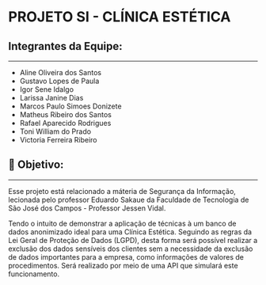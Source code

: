 # PROJETO SI - CLÍNICA ESTÉTICA


## Integrantes da Equipe:
----------------

- Aline Oliveira dos Santos
- Gustavo Lopes de Paula
- Igor Sene Idalgo
- Larissa Janine Dias
- Marcos Paulo Simoes Donizete
- Matheus Ribeiro dos Santos
- Rafael Aparecido Rodrigues
- Toni William do Prado
- Victoria Ferreira Ribeiro


## :dart: Objetivo: 
----------------

Esse projeto está relacionado a máteria de Segurança da Informação, lecionada pelo professor Eduardo Sakaue da Faculdade de Tecnologia de São José dos Campos - Professor Jessen Vidal.

Tendo o intuito de demonstrar a aplicação de técnicas à um banco de dados anonimizado ideal para uma Clínica Estética.
Seguindo as regras da Lei Geral de Proteção de Dados (LGPD), desta forma será possível realizar a exclusão dos dados sensíveis dos clientes sem a necessidade da exclusão de dados importantes para a empresa, como informações de valores de procedimentos. Será realizado por meio de uma API que simulará este funcionamento.

